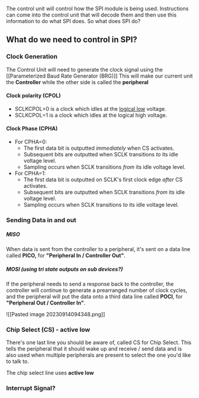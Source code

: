 The control unit will control how the SPI module is being used. Instructions can come into the control unit that will decode them and then use this information to do what SPI does. So what does SPI do?

## What do we need to control in SPI?

### Clock Generation

The Control Unit will need to generate the clock signal using the [[Parameterized Baud Rate Generator (BRG)]] This will make our current unit the **Controller** while the other side is called the **peripheral**

#### Clock polarity (CPOL)
- SCLKCPOL=0 is a clock which idles at the [logical low](https://en.wikipedia.org/wiki/Logical_low "Logical low") voltage.
- SCLKCPOL=1 is a clock which idles at the logical high voltage.

#### Clock Phase (CPHA)

- For CPHA=0:
    - The first data bit is outputted _immediately_ when CS activates.
    - Subsequent bits are outputted when SCLK transitions _to_ its idle voltage level.
    - Sampling occurs when SCLK transitions _from_ its idle voltage level.
- For CPHA=1:
    - The first data bit is outputted on SCLK's first clock edge _after_ CS activates.
    - Subsequent bits are outputted when SCLK transitions _from_ its idle voltage level.
    - Sampling occurs when SCLK transitions _to_ its idle voltage level.

### Sending Data in and out

##### MISO
When data is sent from the controller to a peripheral, it's sent on a data line called **PICO,** for **"Peripheral In / Controller Out"**. 

##### MOSI (using tri state outputs on sub devices?)
If the peripheral needs to send a response back to the controller, the controller will continue to generate a prearranged number of clock cycles, and the peripheral will put the data onto a third data line called **POCI**, for **"Peripheral Out / Controller In"**.

![[Pasted image 20230914094348.png]]

### Chip Select (CS) - active low
There's one last line you should be aware of, called CS for Chip Select. This tells the peripheral that it should wake up and receive / send data and is also used when multiple peripherals are present to select the one you'd like to talk to.

The chip select line uses **active low**

### Interrupt Signal?
